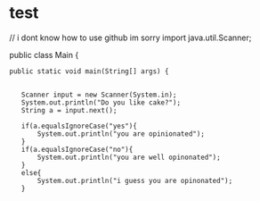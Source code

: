 # test
// i dont know how to use github im sorry
import java.util.Scanner;


public class Main {

    public static void main(String[] args) {


       Scanner input = new Scanner(System.in);
       System.out.println("Do you like cake?");
       String a = input.next();

       if(a.equalsIgnoreCase("yes"){
           System.out.println("you are opinionated");
       }
       if(a.equalsIgnoreCase("no"){ 
           System.out.println("you are well opinonated");
       }
       else{
           System.out.println("i guess you are opinonated");
       }

